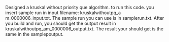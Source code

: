 Designed a kruskal without priority que algorithm. to run this code. you insert sample run in input filename: kruskalwithoutpq_a
m_0000006_input.txt. The sample run you can use is in samplerun.txt. After you build and run, you should get the output result in kruskalwithoutpq_am_0000006_output.txt. The result your should get is the same in the samplepoutput.
